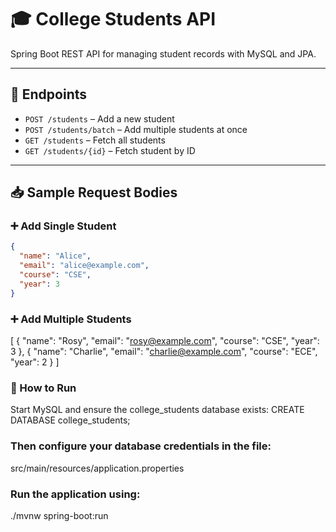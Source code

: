 # 🎓 College Students API

Spring Boot REST API for managing student records with MySQL and JPA.

---

## 📌 Endpoints

- `POST /students` – Add a new student  
- `POST /students/batch` – Add multiple students at once  
- `GET /students` – Fetch all students  
- `GET /students/{id}` – Fetch student by ID  

---

## 📥 Sample Request Bodies

### ➕ Add Single Student
```json
{
  "name": "Alice",
  "email": "alice@example.com",
  "course": "CSE",
  "year": 3
}
```

### ➕ Add Multiple Students
[
  {
    "name": "Rosy",
    "email": "rosy@example.com",
    "course": "CSE",
    "year": 3
  },
  {
    "name": "Charlie",
    "email": "charlie@example.com",
    "course": "ECE",
    "year": 2
  }
]

### 🚀 How to Run
Start MySQL and ensure the college_students database exists:
CREATE DATABASE college_students;

### Then configure your database credentials in the file:
src/main/resources/application.properties

### Run the application using:
./mvnw spring-boot:run

